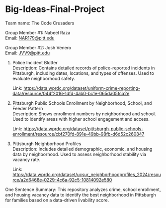# Big-Ideas-Final-Project
Team name: The Code Crusaders  

Group Member #1: Nabeel Raza   
Email: NAR179@pitt.edu  

Group Member #2: Josh Venero  
Email: JVV9@pitt.edu  

1. Police Incident Blotter  
Description: Contains detailed records of police-reported incidents in Pittsburgh, including dates, locations, and types of offenses. Used to evaluate neighborhood safety.

    Link: https://data.wprdc.org/dataset/uniform-crime-reporting-data/resource/044f2016-1dfd-4ab0-bc1e-065da05fca2e

2. Pittsburgh Public Schools Enrollment by Neighborhood, School, and Feeder Pattern  
Description: Shows enrollment numbers by neighborhood and school. Used to identify areas with higher school engagement and access.

    Link: https://data.wprdc.org/dataset/pittsburgh-public-schools-enrollment/resource/cbf270fd-891e-49bb-98fb-d6d52c260847

3. Pittsburgh Neighborhood Profiles  
Description: Includes detailed demographic, economic, and housing data by neighborhood. Used to assess neighborhood stability via vacancy rate.

    Link: https://data.wprdc.org/dataset/ucsur_neighborhoodprofiles_2024/resource/a2d6468e-0229-4c6a-92c5-10814092e580

One Sentence Summary: This repository analyzes crime, school enrollment, and housing vacancy data to identify the best neighborhood in Pittsburgh for families based on a data-driven livability score.
